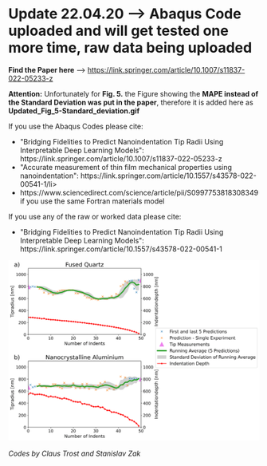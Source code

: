 # Update 22.04.20 --> Abaqus Code uploaded and will get tested one more time, raw data being uploaded

**Find the Paper here** --> https://link.springer.com/article/10.1007/s11837-022-05233-z

**Attention:**
Unfortunately for **Fig. 5.** the Figure showing the **MAPE instead of the Standard Deviation was put in the paper**, therefore it is added here as **Updated_Fig_5-Standard_deviation.gif**

If you use the Abaqus Codes please cite:

<ul>
  <li>"Bridging Fidelities to Predict Nanoindentation Tip Radii Using Interpretable Deep Learning Models": https://link.springer.com/article/10.1007/s11837-022-05233-z </li>
  <li>"Accurate measurement of thin film mechanical properties using nanoindentation": https://link.springer.com/article/10.1557/s43578-022-00541-1/li>
  <li>https://www.sciencedirect.com/science/article/pii/S0997753818308349 if you use the same Fortran materials model</li>
</ul> 

If you use any of the raw or worked data please cite:
<ul>
<li>"Bridging Fidelities to Predict Nanoindentation Tip Radii Using Interpretable Deep Learning Models": https://link.springer.com/article/10.1557/s43578-022-00541-1</li>
</ul>


![alt text](https://raw.githubusercontent.com/materialsguy/Predict_Nanoindentation_Tip_Wear/main/Updated_Fig_5-Standard_deviation.gif)

*Codes by Claus Trost and Stanislav Zak*

